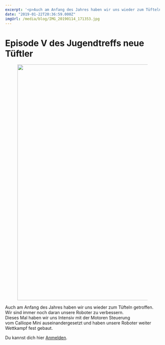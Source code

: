 ```yaml
---
excerpt: '<p>Auch am Anfang des Jahres haben wir uns wieder zum Tüfteln getroffen. Wir sind immer noch daran unsere Roboter zu verbessern. Dieses Mal haben wir uns Intensiv mit der Motoren Steuerung vom Calliope Mini auseinandergesetzt und <a href="https://chaostreff-flensburg.de/2019/episode-v-des-jugendtreffs-neue-tueftler/" class="more-link">[&hellip;]</a></p>'
date: "2019-01-22T20:36:59.000Z"
imgUrl: /media/blog/IMG_20190114_171353.jpg
---
```

# Episode V des Jugendtreffs neue Tüftler


<figure class="wp-block-image"><img decoding="async" loading="lazy" width="1024" height="768" src="/media/blog/uploads/IMG_20190114_171353-1024x768.jpg" alt="" class="wp-image-867" srcset="https://chaostreff-flensburg.de/wp-content/uploads/2019/01/IMG_20190114_171353-1024x768.jpg 1024w, https://chaostreff-flensburg.de/wp-content/uploads/2019/01/IMG_20190114_171353-300x225.jpg 300w, https://chaostreff-flensburg.de/wp-content/uploads/2019/01/IMG_20190114_171353-768x576.jpg 768w, https://chaostreff-flensburg.de/wp-content/uploads/2019/01/IMG_20190114_171353-175x131.jpg 175w, https://chaostreff-flensburg.de/wp-content/uploads/2019/01/IMG_20190114_171353-667x500.jpg 667w" sizes="(max-width: 1024px) 100vw, 1024px" /></figure>



<p>Auch am Anfang des Jahres haben wir uns wieder zum Tüfteln getroffen. Wir sind immer noch daran unsere Roboter zu verbessern. Dieses Mal haben wir uns Intensiv mit der Motoren Steuerung vom Calliope Mini auseinandergesetzt und haben unsere Roboter weiter Wettkampf fest gebaut. <br></p>



<p>Du kannst dich hier&nbsp;<a href="https://chaostreff-flensburg.de/events/jugendtreff-neue-tueftler/">Anmelden</a>.&nbsp;</p>

